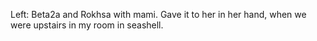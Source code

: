 Left:
Beta2a and Rokhsa with mami. Gave it to her in her hand, when we were upstairs in my room in seashell.

